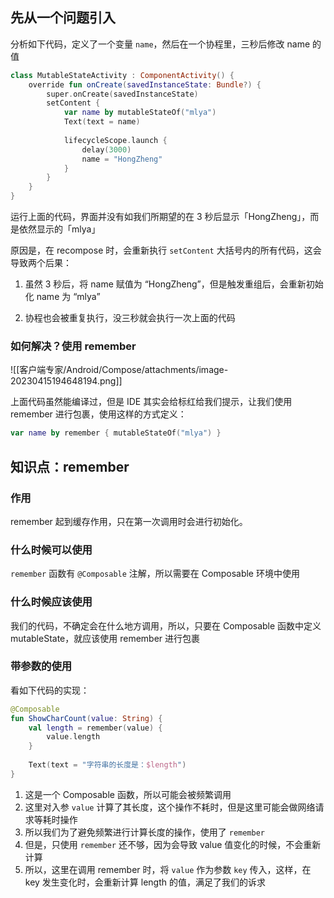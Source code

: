 ## 先从一个问题引入

分析如下代码，定义了一个变量 `name`，然后在一个协程里，三秒后修改 name 的值

```kotlin
class MutableStateActivity : ComponentActivity() {  
    override fun onCreate(savedInstanceState: Bundle?) {  
        super.onCreate(savedInstanceState)  
        setContent {  
            var name by mutableStateOf("mlya")  
            Text(text = name)  
​  
            lifecycleScope.launch {  
                delay(3000)  
                name = "HongZheng"  
            }  
        }  
    }  
}
```

运行上面的代码，界面并没有如我们所期望的在 3 秒后显示「HongZheng」，而是依然显示的「mlya」

原因是，在 recompose 时，会重新执行 `setContent` 大括号内的所有代码，这会导致两个后果：

1.  虽然 3 秒后，将 name 赋值为 “HongZheng”，但是触发重组后，会重新初始化 name 为 “mlya”
    
2.  协程也会被重复执行，没三秒就会执行一次上面的代码
    

### 如何解决？使用 remember

![[客户端专家/Android/Compose/attachments/image-20230415194648194.png]]

上面代码虽然能编译过，但是 IDE 其实会给标红给我们提示，让我们使用 remember 进行包裹，使用这样的方式定义：

```kotlin
var name by remember { mutableStateOf("mlya") }
```

## 知识点：remember

### 作用

remember 起到缓存作用，只在第一次调用时会进行初始化。

### 什么时候可以使用

`remember` 函数有 `@Composable` 注解，所以需要在 Composable 环境中使用

### 什么时候应该使用

我们的代码，不确定会在什么地方调用，所以，只要在 Composable 函数中定义 mutableState，就应该使用 remember 进行包裹

### 带参数的使用

看如下代码的实现：

```kotlin
@Composable  
fun ShowCharCount(value: String) {  
    val length = remember(value) {  
        value.length  
    }  
  
    Text(text = "字符串的长度是：$length")  
}
```

1. 这是一个 Composable 函数，所以可能会被频繁调用
2. 这里对入参 `value` 计算了其长度，这个操作不耗时，但是这里可能会做网络请求等耗时操作
3. 所以我们为了避免频繁进行计算长度的操作，使用了 `remember`
4. 但是，只使用 `remember` 还不够，因为会导致 value 值变化的时候，不会重新计算
5. 所以，这里在调用 remember 时，将 `value` 作为参数 `key` 传入，这样，在 key 发生变化时，会重新计算 length 的值，满足了我们的诉求

